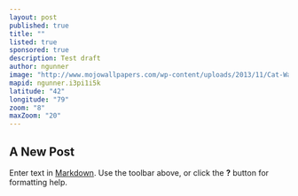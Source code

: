 ```yaml
---
layout: post
published: true
title: ""
listed: true
sponsored: true
description: Test draft
author: ngunner
image: "http://www.mojowallpapers.com/wp-content/uploads/2013/11/Cat-Wallpaper-17.jpg"
mapid: ngunner.i3pi1i5k
latitude: "42"
longitude: "79"
zoom: "8"
maxZoom: "20"
---
```


## A New Post

Enter text in [Markdown](http://daringfireball.net/projects/markdown/). Use the toolbar above, or click the **?** button for formatting help.
